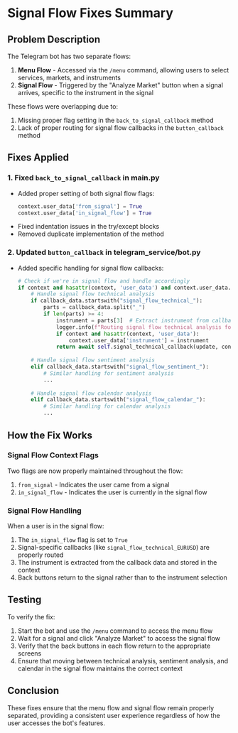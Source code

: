 # Signal Flow Fixes Summary

## Problem Description
The Telegram bot has two separate flows:

1. **Menu Flow** - Accessed via the `/menu` command, allowing users to select services, markets, and instruments
2. **Signal Flow** - Triggered by the "Analyze Market" button when a signal arrives, specific to the instrument in the signal

These flows were overlapping due to:
1. Missing proper flag setting in the `back_to_signal_callback` method
2. Lack of proper routing for signal flow callbacks in the `button_callback` method

## Fixes Applied

### 1. Fixed `back_to_signal_callback` in main.py
- Added proper setting of both signal flow flags:
  ```python
  context.user_data['from_signal'] = True
  context.user_data['in_signal_flow'] = True
  ```
- Fixed indentation issues in the try/except blocks
- Removed duplicate implementation of the method

### 2. Updated `button_callback` in telegram_service/bot.py
- Added specific handling for signal flow callbacks:
  ```python
  # Check if we're in signal flow and handle accordingly
  if context and hasattr(context, 'user_data') and context.user_data.get('in_signal_flow', False):
      # Handle signal flow technical analysis
      if callback_data.startswith("signal_flow_technical_"):
          parts = callback_data.split("_")
          if len(parts) >= 4:
              instrument = parts[3]  # Extract instrument from callback data
              logger.info(f"Routing signal flow technical analysis for instrument: {instrument}")
              if context and hasattr(context, 'user_data'):
                  context.user_data['instrument'] = instrument
              return await self.signal_technical_callback(update, context)
      
      # Handle signal flow sentiment analysis
      elif callback_data.startswith("signal_flow_sentiment_"):
          # Similar handling for sentiment analysis
          ...
      
      # Handle signal flow calendar analysis
      elif callback_data.startswith("signal_flow_calendar_"):
          # Similar handling for calendar analysis
          ...
  ```

## How the Fix Works

### Signal Flow Context Flags
Two flags are now properly maintained throughout the flow:
1. `from_signal` - Indicates the user came from a signal
2. `in_signal_flow` - Indicates the user is currently in the signal flow

### Signal Flow Handling
When a user is in the signal flow:
1. The `in_signal_flow` flag is set to `True`
2. Signal-specific callbacks (like `signal_flow_technical_EURUSD`) are properly routed
3. The instrument is extracted from the callback data and stored in the context
4. Back buttons return to the signal rather than to the instrument selection

## Testing
To verify the fix:
1. Start the bot and use the `/menu` command to access the menu flow
2. Wait for a signal and click "Analyze Market" to access the signal flow
3. Verify that the back buttons in each flow return to the appropriate screens
4. Ensure that moving between technical analysis, sentiment analysis, and calendar in the signal flow maintains the correct context

## Conclusion
These fixes ensure that the menu flow and signal flow remain properly separated, providing a consistent user experience regardless of how the user accesses the bot's features. 